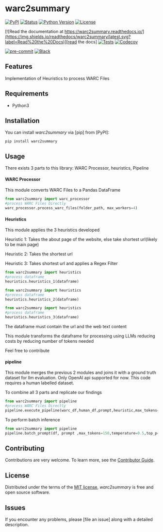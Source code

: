 # warc2summary

[![PyPI](https://img.shields.io/pypi/v/warc2summary.svg)][pypi status]
[![Status](https://img.shields.io/pypi/status/warc2summary.svg)][pypi status]
[![Python Version](https://img.shields.io/pypi/pyversions/warc2summary)][pypi status]
[![License](https://img.shields.io/pypi/l/warc2summary)][license]

[![Read the documentation at https://warc2summary.readthedocs.io/](https://img.shields.io/readthedocs/warc2summary/latest.svg?label=Read%20the%20Docs)][read the docs]
[![Tests](https://github.com/masamune-prog/warc2summary/workflows/Tests/badge.svg)][tests]
[![Codecov](https://codecov.io/gh/masamune-prog/warc2summary/branch/main/graph/badge.svg)][codecov]

[![pre-commit](https://img.shields.io/badge/pre--commit-enabled-brightgreen?logo=pre-commit&logoColor=white)][pre-commit]
[![Black](https://img.shields.io/badge/code%20style-black-000000.svg)][black]

[pypi status]: https://pypi.org/project/warc2summary/
[read the docs]: https://warc2summary.readthedocs.io/
[tests]: https://github.com/masamune-prog/warc2summary/actions?workflow=Tests
[codecov]: https://app.codecov.io/gh/masamune-prog/warc2summary
[pre-commit]: https://github.com/pre-commit/pre-commit
[black]: https://github.com/psf/black

## Features

Implementation of Heuristics to process WARC Files 

## Requirements

- Python3 

## Installation

You can install _warc2summary_ via [pip] from [PyPI]:

```console
pip install warc2summary
```



## Usage

There exists 3 parts to this library: WARC Processor, heuristics, Pipeline

#### WARC Processor

This module converts WARC Files to a Pandas DataFrame 


```python 
from warc2summary import warc_processor
#process WARC Files Directly
warc_processor.process_warc_files(folder_path, max_workers=4)
```

#### Heuristics
This module applies the 3 heuristics developed

Heuristic 1: Takes the about page of the website, else take shortest url(likely to be main page)

Heuristic 2: Takes the shortest url

Heuristic 3: Takes shortest url and applies a Regex Filter


```python 
from warc2summary import heuristics
#process dataframe
heuristics.heuristics_1(dataframe)
```

```python 
from warc2summary import heuristics
#process dataframe
heuristics.heuristics_2(dataframe)
```

```python 
from warc2summary import heuristics
#process dataframe
heuristics.heuristics_3(dataframe)
```
The dataframe must contain the url and the web text content

This module transforms the dataframe for processing using LLMs reducing costs by reducing number of tokens needed

Feel free to contribute

#### pipeline

This module merges the previous 2 modules and joins it with a ground truth dataset for llm evaluation. Only OpenAI api supported for now. This code requires a human labelled dataset. 

To combine all 3 parts and replicate our findings

```python
from warc2summary import pipeline
#process WARC Files Directly
pipeline.execute_pipeline(warc_df,human_df,prompt,heuristic,max_tokens=1000,temperature=0.5,top_p=0.95,frequency_penalty=0.0,presence_penalty=0.0,model="gpt-4o",debug=False)
```
To perform batch inference

```python
from warc2summary import pipeline
pipeline.batch_prompt(df, prompt ,max_tokens=150,temperature=0.5,top_p=0.95,frequency_penalty=0.0,presence_penalty=0.0,model="gpt-4o",debug=False)
```


## Contributing

Contributions are very welcome.
To learn more, see the [Contributor Guide].

## License

Distributed under the terms of the [MIT license][license],
_warc2summary_ is free and open source software.

## Issues

If you encounter any problems,
please [file an issue] along with a detailed description.


<!-- github-only -->

[license]: https://github.com/masamune-prog/warc2summary/blob/main/LICENSE
[contributor guide]: https://github.com/masamune-prog/warc2summary/blob/main/CONTRIBUTING.md
[command-line reference]: https://warc2summary.readthedocs.io/en/latest/usage.html
